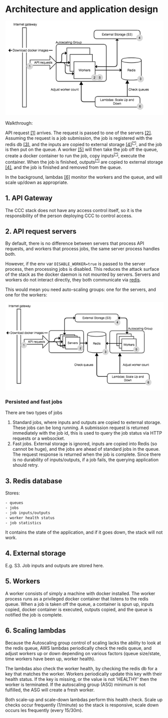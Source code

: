 # Architecture and application design

![CCC Architecture](images/architecture1.png)


Walkthrough:

API request [[1]](#1-api-gateway) arrives.  The request is passed to one of the servers [[2]](#2-api-request-servers). Assuming the request is a job submission, the job is registered with the redis db [[3]](#3-redis-database), and the inputs are copied to external storage [[4]](#4-external-storage)<sup>[[&ast;]](#persisted-and-fast-jobs)</sup>, and the job is then put on the queue. A worker [[5]](#5-workers) will then take the job off the queue, create a docker container to run the job, copy inputs<sup>[[&ast;]](#persisted-and-fast-jobs)</sup>, execute the container. When the job is finished, outputs<sup>[[&ast;]](#persisted-and-fast-jobs)</sup> are copied to external storage [[4]](#4-external-storage), and the job is finished and removed from the queue.

In the background, lambdas [[6]](#6-scaling-lambdas) monitor the workers and the queue, and will scale up/down as appropriate.

## 1. API Gateway

The CCC stack does not have any access control itself, so it is the responsibility of the person deploying CCC to control access.

## 2. API request servers

By default, there is no difference between servers that process API requests, and workers that process jobs, the same server process handles both.

However, if the env var `DISABLE_WORKER=true` is passed to the server process, then processing jobs is disabled. This reduces the attack surface of the stack as the docker daemon is not mounted by servers. Servers and workers do not interact directly, they both communicate via [redis](#3-redis-database).

This would mean you need auto-scaling groups: one for the servers, and one for the workers:

![CCC Architecture](images/architecture2.png)

### Persisted and fast jobs

There are two types of jobs

 1. Standard jobs, where inputs and outputs are copied to external storage. These jobs can be long running. A submission request is returned immediately with the job id, this is used to query the job status via HTTP requests or a websocket.
 2. Fast jobs. External storage is ignored, inputs are copied into Redis (so cannot be huge), and the jobs are ahead of standard jobs in the queue. The request response is returned when the job is complete. Since there is no durability of inputs/outputs, if a job fails, the querying application should retry.


## 3. Redis database

Stores:

	- queues
	- jobs
	- job inputs/outputs
	- worker health status
	- job statistics

It contains the state of the application, and if it goes down, the stack will not work.

## 4. External storage

E.g. S3. Job inputs and outputs are stored here.

## 5. Workers

A worker consists of simply a machine with docker installed. The worker process runs as a privileged docker container that listens to the redis queue. When a job is taken off the queue, a container is spun up, inputs copied, docker container is executed, outputs copied, and the queue is notified the job is complete.

## 6. Scaling lambdas

Because the Autoscaling group control of scaling lacks the ability to look at the redis queue, AWS lambdas periodically check the redis queue, and adjust workers up or down depending on various factors (queue size/state, time workers have been up, worker health).

The lambdas also check the worker health, by checking the redis db for a key that matches the worker. Workers periodically update this key with their health status. If the key is missing, or the value is not 'HEALTHY' then the worker is terminated. If the autoscaling group (ASG) minimum is not fulfilled, the ASG will create a fresh worker.

Both scale-up and scale-down lambdas perform this health check. Scale up checks occur frequently (1/minute) so the stack is responsive, scale down occurs les frequently (every 15/30m).
